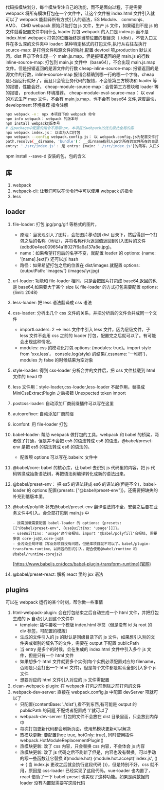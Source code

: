 代码按模块划分，每个模块专注自己的功能，而不是面向过程，于是需要 webpack
将所有模块打包在一个文件中，让这个文件被 index.html 文件引入就可以了
webpack 能翻译所有方式引入的语法，ES Module、 commonjs、 AMD、 CMD
webpack 原始只能打包 js 文件，生产 js 文件，如果碰到不是 js 的文件就看配置文件中用什么 loader 打包
webpack 的入口是 index.js 而不是 index.html
webpack 打包的位置始终是当前位置的根目录（./dist），不管入口文件在多么深的文件夹中
loader: 某种特定格式的打包文件,执行从右往左执行
source-map: 是打包文件和源文件的映射,配置 devtool 项,production 默认关闭。dist 目录下会出现一个 main.js.map。但是报错返回的是 main.js 的行数
inline-source-map: 打包到 main.js 文件中（base64），不会出现 main.js.map 文件。但是报错返回的是源文件的行数
cheap-inline-source-map: 报错返回的是源文件的行数，inline-source-map 报错会精确到哪一行的哪一个字符。cheap 是只返回行就好了，而且只会管业务代码的报错，不会管第三方模块和 loader 等的报错，性能会好。
cheap-module-source-map：会管第三方模块和 loader 等的报错， production 环境推荐。
cheap-module-eval-source-map： 以 eval 的方式生产 map 文件，不会有 main.js.map，也不会有 base64 文件,速度最快， development 环境推荐
指令注解

```sh
npx webpack -v： npx 本项目下的 webpack 命令
npm info webpack： webpack 的版本号
npm install webpack@版本号
# 在package中配置的指令不用带npx，本项目的webpack的优先级比全局的高
npx webpack index.js： 以谁为入口打包
npx webpack --config webpack.config.js： 以 webpack.config.js为配置文件打包, webpack.config.js为默认的文件，可以省略 npx webpack
path.resolve(__dirname, 'bundle')： __dirname指引入path所在的文件所在的目录
entry: './src/index.js'： 是 entry: {main: './src/index.js'}的简写，入口文件有一个对应的名字,在所有的需要配置名称的地方中[name]指的就是这个，如output中filename: [name].js
```

npm install --save-d 安装的包，包的含义

## 库

1. webpack
2. webpack-cli: 让我们可以在命令行中可以使用 webpack 的指令
3. less

## loader

1.  file-loader: 打包 jpg/png/gif 等格式的图片，
    -   原理：当发现引入了图片，会把图片移动到 dist 目录下，然后得到一个打包之后的名称（地址），并将名称作为返回值返回到引入图片的文件(edbd0e4ee009654a18027f6a6a137a8e.jpg)。
    -   name：如果希望打包后的名字不变，就配置 loader 的 options: {name: '[name].[ext]'} 还可以加 hash
    -   路径：如果希望打包之后的位置在 dist/images 就配置 options: {outputPath: 'images/'} (images/lyr.jpg)
2.  url-loader: 功能和 file-loader 相同，只是会把图片打包成 base64,返回的也是 base64,如果要大于某个 size 以 file-loader 的方式打包需要配置 options: {limit: 2048}
3.  less-loader: 把 less 语法翻译成 css 语法
4.  css-loader: 分析出几个 css 文件的关系，并把分析后的文件合并成同一个文件
    -   importLoaders: 2 ==> less 文件中引入 less 文件，因为层级文件，子 less 文件不会用 css 之前的 loader 打包，配置完之后就可以了。有可能会出现这种情况。
    -   modules: css 的模块化打包 options: {modules: true}。import style from 'xxx.less'。 console.log(style) 的结果{.cssname: '一堆码'}，modules 为 false 的时候结果为空对象
5.  style-loader: 得到 css-loader 分析合并的文件后，把 css 文件挂载到 html 文件的 head 中
6.  less 文件用：style-loader,css-loader,less-loader 不起作用，替换成 MiniCssExtractPlugin 之后报错 Unexpected token import
7.  postcss-loader: 自动添加厂商前缀插件可以写在这里
8.  autoprefixer: 自动添加厂商前缀
9.  iconfont: 用 file-loader 打包
10. babel-loader: 帮助 webpack 做打包的工具，webpack 和 babel 的桥梁，两者做了打通，但是并不会把 es5 的语法转成 es6 的语法。@babel/preset-env 是把 es5 的语法转成 es6 的语法的。

    -   配置项 options 可以写在.babelrc 文件中

11. @babel/core: babel 的核心库，让 babel 去识别 js 代码里的内容，把 js 代码转换成抽象语法树，再把语法树编译转化成新的语法出来。
12. @babel/preset-env： 把 es5 的语法转成 es6 的语法的(但是不全)，babel-loader 的 options 配置{presets: ["@babel/preset-env"]}。还需要把缺失的补充到低版本里。
13. @babel/polyfill: 补充@babel/preset-env 翻译语法的不全，安装之后要在业务文件中引入。会全部打包到 main.js 中

        - 按需加载需要配置 babel-loader 的 options: {presets: [["@babel/preset-env", {useBuiltIns: 'usage'}]]}。
        - useBuiltIns: 'usage'这个会报错，import '@babel/polyfill'会报错, 需要安装 core-js@2,core-js@3
        - 会污染全局环境（写业务项目没有问题，但是库项目就不可以了。babel/plugin-transform-runtime，以闭包的形式引入，配合使用@babel/runtime 和@babel/runtime-corejs2）

    [https://www.babeljs.cn/docs/babel-plugin-transform-runtime](官网)

14. @babel/preset-react: 解析 react 里的 jsx 语法

## plugins

可以在 webpack 运行的某个时刻，帮你做一些事情

1. html-webpack-plugin: 会在打包结束之后自动生成一个 html 文件，并把打包生成的 js 自动引入到这个文件中
    - template: 插件接收一个模版 index.html 标签（但是没有 id 为 root 的 div 标签，可配置的模版）
    - 生成的文件引入的 js 的默认是同级目录下的 js 文件，如果想引入别的文件夹或者别的域名下的文件，需要在 output 下配置 publicPath
    - 当 entry 是多个的时候，会在生成的 index.html 文件中引入多个 js 文件，但是只有一个 html 文件
    - 如果想多个 html 文件就要多个实例(每个实例必须配置对应的 filename，否则是只会打出一个 html 文件)，但是每个文件都是默认全部引入多个 js 文件
    - 想要对应的 html 文件引入对应的 js 文件需配置
2. clean-webpack-plugin: 在 webpack 打包之前删除之前打包的文件
3. webpack-dev-server: 直接在 webpack.config.js 中配置 devServer 项就可以了
    - 只配置{contentBase: './dist'},看不到东西,有可能是 output 的 publicPath 的问题,不配或者配置成 '/'就可以了
    - webpack-dev-server 打包的文件不会放在 dist 目录里面，只会放到内存中
    - 每次打包更新代码都会刷新页面，使用热模块更新可以解决
    - 热模块更新: 要配置{hot: true, hotOnly: true}, 同时使用插件 webpack.HotModuleReplacementPlugin()
    - 热模块更新: 改了 css 内容，只会替换 css 内容，不会体会 js 内容
    - 热模块更新: 改了 js 代码之后不刷新了但是，内容也没有替换。可以手动的写一些函数让它替换 if(module.hot) {module.hot.accept('index.js', () => {
      当 index.js 更改之后就会执行这段代码
      })}，但是特别不好。css 就不用，原因是 css-loader 已经实现了这段代码。vue-loader 也内置了，react 借助了一下 babel-preset 也实现了这种功能。如果是纯数据的 loader 没有内置就需要写这段代码
